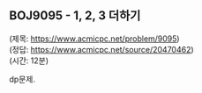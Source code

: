 ## BOJ9095 - 1, 2, 3 더하기  
(제목: https://www.acmicpc.net/problem/9095)  
(정답: https://www.acmicpc.net/source/20470462)  
(시간: 12분)  

dp문제.